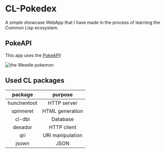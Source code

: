 # CL-Pokedex

A simple showcase WebApp that I have made in the process of learning the Common Lisp ecosystem.

## PokeAPI

This app uses the [PokeAPI](https://pokeapi.co/)!

![the Weedle pokemon](https://raw.githubusercontent.com/PokeAPI/sprites/master/sprites/pokemon/shiny/13.png)

## Used CL packages

| package     | purpose          |
|:-----------:|:----------------:|
| hunchentoot | HTTP server      |
| spinneret   | HTML generation  |
| cl-dbi      | Database         |
| dexador     | HTTP client      |
| qri         | URI manipulation |
| jsown       | JSON             |
